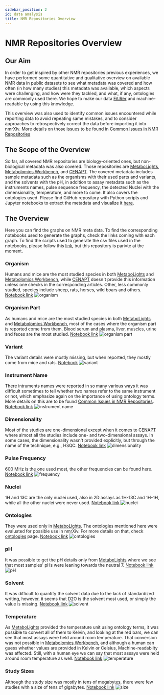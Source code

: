 ```yaml
---
sidebar_position: 2
id: data analysis
title: NMR Repositories Overview
---
```

# NMR Repositories Overview

## Our Aim

In order to get inspired by other NMR repositories previous experiences, we have performed some
quantitative and qualitative overview on available NMR data in public datasets to see what metadata was covered and how often (in how many studies) this metadata was available, which aspects were challenging, and how were they tackled, and what, if any, ontologies are commonly used there. We hope to make our data [FAIRer](https://www.go-fair.org/fair-principles/) and machine-readable by using this knowledge.

This overview was also used to identify common issues encountered while reporting data to avoid repeating same mistakes, and to consider approaches to retrospectively correct the data before importing it into nmrXiv. More details on those issues to be found in [Common Issues in NMR Repositories](https://docs.nmrxiv.org/docs/advanced-guides/common%20issues%20encountered%20in%20nmr%20repositories/)

## The Scope of the Overview

So far, all covered NMR repositories are biology-oriented ones, but non-biological metadata was also covered. Those repositories are [MetaboLights](https://www.ebi.ac.uk/metabolights/), [Metabolomics Workbench](https://www.metabolomicsworkbench.org/), and [CENAPT](https://dataverse.harvard.edu/dataverse/cenapt). The covered metadata includes sample metadata such as the organisms with their used parts and variants, and the solvents with the pH, in addition to assay metadata such as the instruments names, pulse sequence frequency, the detected Nuclei with the dimensionality, temperature, and more to come. It also covers the ontologies used. Please find GitHub repository with Python scripts and Jupyter notebooks to extract the metadata and visualize it [here](https://github.com/NFDI4Chem/repo-scripts).


## The Overview

Here you can find the graphs on NMR meta data. To find the corresponding notebooks used to generate the graphs, check the links coming with each graph. To find the scripts used to generate the csv files used in the notebooks, please follow this [link](https://github.com/NFDI4Chem/repo-scripts), but this repository is parivte at the moment.

### Organism
Humans and mice are the most studied species in both [MetaboLights](https://www.ebi.ac.uk/metabolights/) and [Metabolomics Workbench](https://www.metabolomicsworkbench.org/), while [CENAPT](https://dataverse.harvard.edu/dataverse/cenapt) doesn't provide this information unless one checks in the corresponding articles. Other, less commonly studied, species include sheep, rats, horses, wild boars and others. [Notebook link](https://github.com/NFDI4Chem/repo-scripts/blob/main/notebooks/organism.ipynb)
![organism](https://raw.githubusercontent.com/NFDI4Chem/nmrxiv-docs/main/static/img/organism.png)

### Organism Part
As humans and mice are the most studied species in both [MetaboLights](https://www.ebi.ac.uk/metabolights/) and [Metabolomics Workbench](https://www.metabolomicsworkbench.org/), most of the cases where the organism part is reported come from them. Blood serum and plasma, liver, muscles, urine and feces are the most studied. [Notebook link](https://github.com/NFDI4Chem/repo-scripts/blob/main/notebooks/organism-part.ipynb)
![organism part](https://raw.githubusercontent.com/NFDI4Chem/nmrxiv-docs/main/static/img/part.png)

### Variant
The variant details were mostly missing, but when reported, they mostly come from mice and rats. [Notebook](https://github.com/NFDI4Chem/repo-scripts/blob/main/notebooks/variant.ipynb)
![variant](https://raw.githubusercontent.com/NFDI4Chem/nmrxiv-docs/main/static/img/variant.png)

### Instrument Name
There intruments names were reported in so many various ways it was difficult sometimes to tell whether two names refer to the same instrument or not, which emphasize again on the importance of using ontology terms. More details on this are to be found [Common Issues in NMR Repositories](https://docs.nmrxiv.org/docs/advanced-guides/common%20issues%20encountered%20in%20nmr%20repositories/). [Notebook link](https://github.com/NFDI4Chem/repo-scripts/blob/main/notebooks/instruments-names.ipynb)
![instrument name](https://raw.githubusercontent.com/NFDI4Chem/nmrxiv-docs/main/static/img/instrument.png)

### Dimensionality
Most of the studies are one-dimensional except when it comes to [CENAPT](https://dataverse.harvard.edu/dataverse/cenapt) where almost all the studies include one- and two-dimensional assays. In some cases, the dimensionality wasn't provided explicitly, but through the name of the technique, e.g., HSQC. [Notebook link](https://github.com/NFDI4Chem/repo-scripts/blob/main/notebooks/dimensionality.ipynb)
![dimensionality](https://raw.githubusercontent.com/NFDI4Chem/nmrxiv-docs/main/static/img/dimensionality.png)

### Pulse Frequency
600 MHz is the one used most, the other frequencies can be found here. [Notebook link](https://github.com/NFDI4Chem/repo-scripts/blob/main/notebooks/frequency.ipynb)
![frequency](https://raw.githubusercontent.com/NFDI4Chem/nmrxiv-docs/main/static/img/frequency.png)

### Nuclei
1H and 13C are the only nuclei used, also in 2D assays as 1H-13C and 1H-1H, while all the other nuclei were never used. [Notebook link](https://github.com/NFDI4Chem/repo-scripts/blob/main/notebooks/nuclei.ipynb)
![nuclei](https://raw.githubusercontent.com/NFDI4Chem/nmrxiv-docs/main/static/img/nuclei.png)

### Ontologies
They were used only in [MetaboLights](https://www.ebi.ac.uk/metabolights/). The ontologies mentioned here were evaluated for possible use in nmrXiv. For more details on that, check [ontologies](https://docs.nmrxiv.org/docs/introduction/ontologies) page. [Notebook link](https://github.com/NFDI4Chem/repo-scripts/blob/main/notebooks/ontologies.ipynb)
![ontologies](https://raw.githubusercontent.com/NFDI4Chem/nmrxiv-docs/main/static/img/ontology.png)

### pH
It was possible to get the pH details only from [MetaboLights](https://www.ebi.ac.uk/metabolights/) where we see that most samples' pHs were leaning towards the neutral 7. [Notebook link](https://github.com/NFDI4Chem/repo-scripts/blob/main/notebooks/ph.ipynb)
![pH](https://raw.githubusercontent.com/NFDI4Chem/nmrxiv-docs/main/static/img/ph.png)

### Solvent
It was difficult to quantify the solvent data due to the lack of standardized writing, however, it seems that D2O is the solvent most used, or simply the value is missing. [Notebook link](https://github.com/NFDI4Chem/repo-scripts/blob/main/notebooks/solvent.ipynb)
![solvent](https://raw.githubusercontent.com/NFDI4Chem/nmrxiv-docs/main/static/img/solvent.png)

### Temperature
As [MetaboLights](https://www.ebi.ac.uk/metabolights/) provided the temperature unit using ontology terms, it was possible to convert all of them to Kelvin, and looking at the red bars, we can see that most assays were held around room temperature. That conversion was not possible in [Metabolomics Workbench](https://www.metabolomicsworkbench.org/), and although a human can guess whether values are provided in Kelvin or Celsius, Machine-readabilty was affected. Still, with a human eye we can say that most assays were held around room temperature as well. [Notebook link](https://github.com/NFDI4Chem/repo-scripts/blob/main/notebooks/temperature.ipynb)
![temperature](https://raw.githubusercontent.com/NFDI4Chem/nmrxiv-docs/main/static/img/temperature.png)

### Study Sizes
Although the study size was mostly in tens of megabytes, there were few studies with a size of tens of gigabytes. [Notebook link](https://github.com/NFDI4Chem/repo-scripts/blob/main/notebooks/size.ipynb)
![size](https://raw.githubusercontent.com/NFDI4Chem/nmrxiv-docs/main/static/img/size.png)
